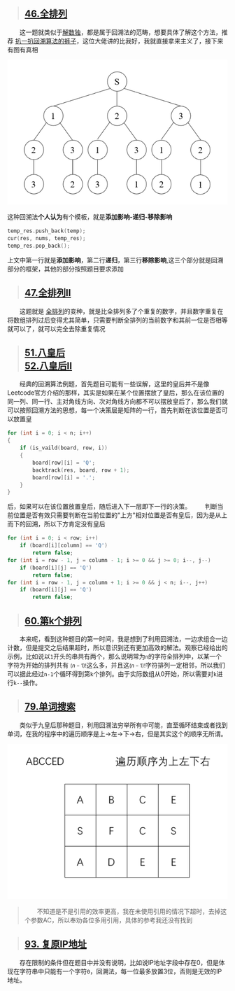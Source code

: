 > ## [46.全排列](https://leetcode-cn.com/problems/permutations/)
&emsp;&emsp;这一题就类似于[解数独](https://leetcode-cn.com/problems/sudoku-solver/)，都是属于回溯法的范畴，想要具体了解这个方法，推荐 [扒一扒回溯算法的裤子](https://leetcode-cn.com/problems/permutations/solution/hui-su-suan-fa-xiang-jie-by-labuladong-2/)，这位大佬讲的比我好，我就直接拿来主义了，接下来有图有真相
<div align=center>
<img src="../Image/46.gif">
</div>

这种回溯法**个人认为**有个模板，就是**添加影响-递归-移除影响**
```C++
temp_res.push_back(temp);
cur(res, nums, temp_res);
temp_res.pop_back();
```
上文中第一行就是**添加影响**，第二行**递归**，第三行**移除影响**,这三个部分就是回溯部分的框架，其他的部分按照题目要求添加

> ## [47.全排列II](https://leetcode-cn.com/problems/permutations-ii/)
&emsp;&emsp;这题就是 [全排列](https://leetcode-cn.com/problems/permutations/)的变种，就是比全排列多了个重复的数字，并且数字重复在将数组排列过后变得尤其简单，只需要判断全排列的当前数字和其前一位是否相等就可以了，就可以完全去除重复情况

> ## [51.八皇后](https://leetcode-cn.com/problems/n-queens/)<br>[52.八皇后II](https://leetcode-cn.com/problems/n-queens-ii/)
&emsp;&emsp;经典的回溯算法例题，首先题目可能有一些误解，这里的皇后并不是像Leetcode官方介绍的那样，其实是如果在某个位置摆放了皇后，那么在该位置的同一列、同一行、主对角线方向、次对角线方向都不可以摆放皇后了，那么我们就可以按照回溯方法的思想，每一个决策层是矩阵的一行，首先判断在该位置是否可以放置皇
```C++
for (int i = 0; i < n; i++)
{
    if (is_vaild(board, row, i))
    {
        board[row][i] = 'Q';
        backtrack(res, board, row + 1);
        board[row][i] = '.';
    }
}
```
后，如果可以在该位置放置皇后，随后进入下一层即下一行的决策。
&emsp;&emsp;判断当前位置是否有效只需要判断在当前位置的"上方"相对位置是否有皇后，因为是从上而下的回溯，所以下方肯定没有皇后
```C++
for (int i = 0; i < row; i++)
    if (board[i][column] == 'Q')
        return false;
for (int i = row - 1, j = column - 1; i >= 0 && j >= 0; i--, j--)
    if (board[i][j] == 'Q')
        return false;
for (int i = row - 1, j = column + 1; i >= 0 && j < n; i--, j++)
    if (board[i][j] == 'Q')
        return false;
```

> ## [60.第k个排列](https://leetcode-cn.com/problems/permutation-sequence/)
&emsp;&emsp;本来呢，看到这种题目的第一时间，我是想到了利用回溯法，一边求组合一边计数，但是提交之后结果超时，所以意识到还有更加高效的解法。观察已经给出的示例，比如说以`1`开头的串共有两个，那么说明常为`n`的字符全排列中，以某一个字符为开始的排列共有 <small>$(n-1)!$</small>这么多，并且这<small>$(n-1)!$</small>字符排列一定相邻，所以我们可以据此经过`n-1`个循环得到第`k`个排列。由于实际数组从0开始，所以需要对`k`进行`k--`操作。

> ## [79.单词搜索](https://leetcode-cn.com/problems/word-search/)
&emsp;&emsp;类似于九皇后那种题目，利用回溯法穷举所有中可能，直至循环结束或者找到单词，在我的程序中的遍历顺序是上->左->下->右，但是其实这个的顺序无所谓。
<div align=center>
<img src="../Image/79.gif">
</div>


> &emsp;&emsp;不知道是不是引用的效率更高，我在未使用引用的情况下超时，去掉这个参数AC，所以奉劝各位多用引用，具体的参考我还没有找到

> ## [93. 复原IP地址](https://leetcode-cn.com/problems/restore-ip-addresses/)
&emsp;&emsp;存在限制的条件但在题目中并没有说明，比如说IP地址字段中存在0，但是体现在字符串中只能有一个字符`0`，回溯法，每一位最多放置3位，否则是无效的IP地址。
